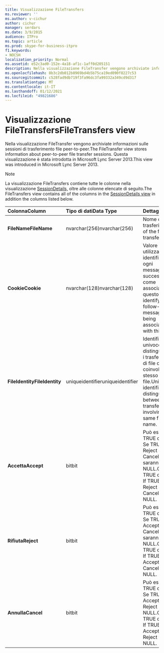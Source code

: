 ```yaml
---
title: Visualizzazione FileTransfers
ms.reviewer: ''
ms.author: v-cichur
author: cichur
manager: serdars
ms.date: 3/9/2015
audience: ITPro
ms.topic: article
ms.prod: skype-for-business-itpro
f1.keywords:
- NOCSH
localization_priority: Normal
ms.assetid: e52c3ad0-152e-4a18-af1c-1aff0d205151
description: Nella visualizzazione FileTransfer vengono archiviate informazioni sulle sessioni di trasferimento file peer-to-peer. Questa visualizzazione è stata introdotta in Microsoft Lync Server 2013.
ms.openlocfilehash: 8b3c2db012b8969bd4b5b75ca19ed090f8227c53
ms.sourcegitcommit: c528fad9db719f3fa96dc3fa99332a349cd9d317
ms.translationtype: MT
ms.contentlocale: it-IT
ms.lasthandoff: 01/12/2021
ms.locfileid: "49821686"
---
```

# <a name="filetransfers-view"></a><span data-ttu-id="9f0fe-104">Visualizzazione FileTransfers</span><span class="sxs-lookup"><span data-stu-id="9f0fe-104">FileTransfers view</span></span>
 
<span data-ttu-id="9f0fe-105">Nella visualizzazione FileTransfer vengono archiviate informazioni sulle sessioni di trasferimento file peer-to-peer.</span><span class="sxs-lookup"><span data-stu-id="9f0fe-105">The FileTransfer view stores information about peer-to-peer file transfer sessions.</span></span> <span data-ttu-id="9f0fe-106">Questa visualizzazione è stata introdotta in Microsoft Lync Server 2013.</span><span class="sxs-lookup"><span data-stu-id="9f0fe-106">This view was introduced in Microsoft Lync Server 2013.</span></span>
  
> [!NOTE]
> <span data-ttu-id="9f0fe-107">La visualizzazione FileTransfers contiene tutte le colonne nella visualizzazione [SessionDetails,](sessiondetails-0.md) oltre alle colonne elencate di seguito.</span><span class="sxs-lookup"><span data-stu-id="9f0fe-107">The FileTransfers view contains all of the columns in the [SessionDetails view](sessiondetails-0.md) in addition the columns listed below.</span></span>
  
|<span data-ttu-id="9f0fe-108">**Colonna**</span><span class="sxs-lookup"><span data-stu-id="9f0fe-108">**Column**</span></span>|<span data-ttu-id="9f0fe-109">**Tipo di dati**</span><span class="sxs-lookup"><span data-stu-id="9f0fe-109">**Data Type**</span></span>|<span data-ttu-id="9f0fe-110">**Dettagli**</span><span class="sxs-lookup"><span data-stu-id="9f0fe-110">**Details**</span></span>|
|:-----|:-----|:-----|
|<span data-ttu-id="9f0fe-111">**FileName**</span><span class="sxs-lookup"><span data-stu-id="9f0fe-111">**FileName**</span></span> <br/> |<span data-ttu-id="9f0fe-112">nvarchar(256)</span><span class="sxs-lookup"><span data-stu-id="9f0fe-112">nvarchar(256)</span></span>  <br/> |<span data-ttu-id="9f0fe-113">Nome del file trasferito.</span><span class="sxs-lookup"><span data-stu-id="9f0fe-113">Name of the file transferred.</span></span>  <br/> |
|<span data-ttu-id="9f0fe-114">**Cookie**</span><span class="sxs-lookup"><span data-stu-id="9f0fe-114">**Cookie**</span></span> <br/> |<span data-ttu-id="9f0fe-115">nvarchar(128)</span><span class="sxs-lookup"><span data-stu-id="9f0fe-115">nvarchar(128)</span></span>  <br/> |<span data-ttu-id="9f0fe-116">Valore utilizzato per identificare ogni messaggio successivo come associato a questo.</span><span class="sxs-lookup"><span data-stu-id="9f0fe-116">Used to identify every follow-up message as being associated with this one.</span></span>  <br/> |
|<span data-ttu-id="9f0fe-117">**FileIdentity**</span><span class="sxs-lookup"><span data-stu-id="9f0fe-117">**FileIdentity**</span></span> <br/> |<span data-ttu-id="9f0fe-118">uniqueidentifier</span><span class="sxs-lookup"><span data-stu-id="9f0fe-118">uniqueidentifier</span></span>  <br/> |<span data-ttu-id="9f0fe-119">Identificatore univoco per distinguere tra i trasferimenti di file che coinvolgono lo stesso nome di file.</span><span class="sxs-lookup"><span data-stu-id="9f0fe-119">Unique identifier to distinguish between file transfers involving the same file name.</span></span>  <br/> |
|<span data-ttu-id="9f0fe-120">**Accetta**</span><span class="sxs-lookup"><span data-stu-id="9f0fe-120">**Accept**</span></span> <br/> |<span data-ttu-id="9f0fe-121">bit</span><span class="sxs-lookup"><span data-stu-id="9f0fe-121">bit</span></span>  <br/> |<span data-ttu-id="9f0fe-p103">Può essere TRUE o NULL. Se TRUE, allora Reject e Cancel saranno NULL.</span><span class="sxs-lookup"><span data-stu-id="9f0fe-p103">Can be TRUE or NULL. If TRUE, then Reject and Cancel will be NULL.</span></span>  <br/> |
|<span data-ttu-id="9f0fe-124">**Rifiuta**</span><span class="sxs-lookup"><span data-stu-id="9f0fe-124">**Reject**</span></span> <br/> |<span data-ttu-id="9f0fe-125">bit</span><span class="sxs-lookup"><span data-stu-id="9f0fe-125">bit</span></span>  <br/> |<span data-ttu-id="9f0fe-p104">Può essere TRUE o NULL. Se TRUE, allora Accept e Cancel saranno NULL.</span><span class="sxs-lookup"><span data-stu-id="9f0fe-p104">Can be TRUE or NULL. If TRUE, then Accept and Cancel will be NULL.</span></span>  <br/> |
|<span data-ttu-id="9f0fe-128">**Annulla**</span><span class="sxs-lookup"><span data-stu-id="9f0fe-128">**Cancel**</span></span> <br/> |<span data-ttu-id="9f0fe-129">bit</span><span class="sxs-lookup"><span data-stu-id="9f0fe-129">bit</span></span>  <br/> |<span data-ttu-id="9f0fe-p105">Può essere TRUE o NULL. Se TRUE, allora Accept e Reject saranno NULL.</span><span class="sxs-lookup"><span data-stu-id="9f0fe-p105">Can be TRUE or NULL. If TRUE, then Accept and Reject will be NULL.</span></span>  <br/> |
   

